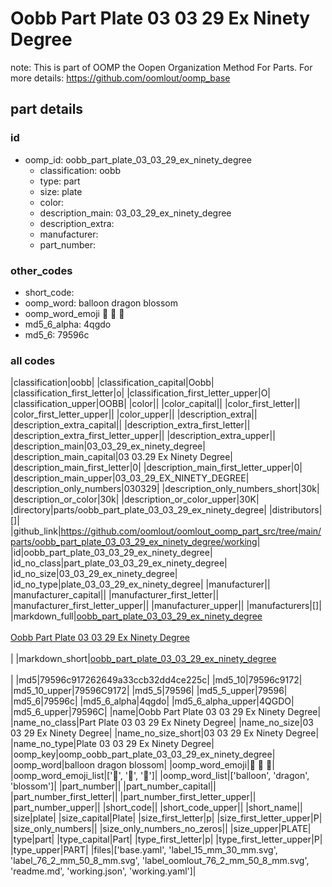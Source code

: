 # Oobb Part Plate 03 03 29 Ex Ninety Degree  

note: This is part of OOMP the Oopen Organization Method For Parts. For more details: https://github.com/oomlout/oomp_base

##  part details





### id
* oomp_id: oobb_part_plate_03_03_29_ex_ninety_degree
  * classification: oobb
  * type: part
  * size: plate
  * color: 
  * description_main: 03_03_29_ex_ninety_degree
  * description_extra: 
  * manufacturer: 
  * part_number: 

### other_codes
* short_code: 
* oomp_word: balloon dragon blossom
* oomp_word_emoji :balloon: :dragon: :blossom:
* md5_6_alpha: 4qgdo
* md5_6: 79596c

### all codes 
|classification|oobb|
|classification_capital|Oobb|
|classification_first_letter|o|
|classification_first_letter_upper|O|
|classification_upper|OOBB|
|color||
|color_capital||
|color_first_letter||
|color_first_letter_upper||
|color_upper||
|description_extra||
|description_extra_capital||
|description_extra_first_letter||
|description_extra_first_letter_upper||
|description_extra_upper||
|description_main|03_03_29_ex_ninety_degree|
|description_main_capital|03 03.29 Ex Ninety Degree|
|description_main_first_letter|0|
|description_main_first_letter_upper|0|
|description_main_upper|03_03_29_EX_NINETY_DEGREE|
|description_only_numbers|030329|
|description_only_numbers_short|30k|
|description_or_color|30k|
|description_or_color_upper|30K|
|directory|parts/oobb_part_plate_03_03_29_ex_ninety_degree|
|distributors|[]|
|github_link|https://github.com/oomlout/oomlout_oomp_part_src/tree/main/parts/oobb_part_plate_03_03_29_ex_ninety_degree/working|
|id|oobb_part_plate_03_03_29_ex_ninety_degree|
|id_no_class|part_plate_03_03_29_ex_ninety_degree|
|id_no_size|03_03_29_ex_ninety_degree|
|id_no_type|plate_03_03_29_ex_ninety_degree|
|manufacturer||
|manufacturer_capital||
|manufacturer_first_letter||
|manufacturer_first_letter_upper||
|manufacturer_upper||
|manufacturers|[]|
|markdown_full|[oobb_part_plate_03_03_29_ex_ninety_degree](https://github.com/oomlout/oomlout_oomp_part_src/tree/main/parts/oobb_part_plate_03_03_29_ex_ninety_degree/working)<br>[](https://github.com/oomlout/oomlout_oomp_part_src/tree/main/parts/oobb_part_plate_03_03_29_ex_ninety_degree/working)<br>[Oobb Part Plate 03 03 29 Ex Ninety Degree](https://github.com/oomlout/oomlout_oomp_part_src/tree/main/parts/oobb_part_plate_03_03_29_ex_ninety_degree/working)<br><br>|
|markdown_short|[oobb_part_plate_03_03_29_ex_ninety_degree](https://github.com/oomlout/oomlout_oomp_part_src/tree/main/parts/oobb_part_plate_03_03_29_ex_ninety_degree/working)<br><br>|
|md5|79596c917262649a33ccb32dd4ce225c|
|md5_10|79596c9172|
|md5_10_upper|79596C9172|
|md5_5|79596|
|md5_5_upper|79596|
|md5_6|79596c|
|md5_6_alpha|4qgdo|
|md5_6_alpha_upper|4QGDO|
|md5_6_upper|79596C|
|name|Oobb Part Plate 03 03 29 Ex Ninety Degree|
|name_no_class|Part Plate 03 03 29 Ex Ninety Degree|
|name_no_size|03 03 29 Ex Ninety Degree|
|name_no_size_short|03 03 29 Ex Ninety Degree|
|name_no_type|Plate 03 03 29 Ex Ninety Degree|
|oomp_key|oomp_oobb_part_plate_03_03_29_ex_ninety_degree|
|oomp_word|balloon dragon blossom|
|oomp_word_emoji|:balloon: :dragon: :blossom:|
|oomp_word_emoji_list|[':balloon:', ':dragon:', ':blossom:']|
|oomp_word_list|['balloon', 'dragon', 'blossom']|
|part_number||
|part_number_capital||
|part_number_first_letter||
|part_number_first_letter_upper||
|part_number_upper||
|short_code||
|short_code_upper||
|short_name||
|size|plate|
|size_capital|Plate|
|size_first_letter|p|
|size_first_letter_upper|P|
|size_only_numbers||
|size_only_numbers_no_zeros||
|size_upper|PLATE|
|type|part|
|type_capital|Part|
|type_first_letter|p|
|type_first_letter_upper|P|
|type_upper|PART|
|files|['base.yaml', 'label_15_mm_30_mm.svg', 'label_76_2_mm_50_8_mm.svg', 'label_oomlout_76_2_mm_50_8_mm.svg', 'readme.md', 'working.json', 'working.yaml']|
